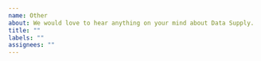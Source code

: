 ```yaml
---
name: Other
about: We would love to hear anything on your mind about Data Supply.
title: ""
labels: ""
assignees: ""
---
```

